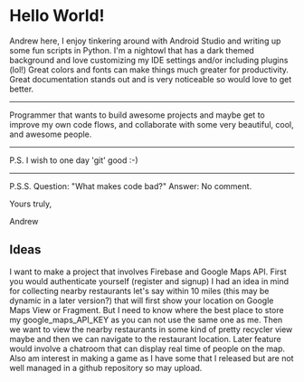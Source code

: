 # Hello World!
Andrew here, I enjoy tinkering around with Android Studio and writing up some fun scripts in Python. I'm a nightowl that has a dark themed background and love customizing my IDE settings and/or including plugins (lol!) Great colors and fonts can make things much greater for productivity. Great documentation stands out and is very noticeable so would love to get better.
___
Programmer that wants to build awesome projects and maybe get to improve my own code flows, and collaborate with some very beautiful, cool, and awesome people.
___
P.S. I wish to one day 'git' good :-)
___
P.S.S. 
Question: "What makes code bad?"
Answer: No comment.


Yours truly,

Andrew

## Ideas

I want to make a project that involves Firebase and Google Maps API. First you would authenticate yourself (register and signup)
I had an idea in mind for collecting nearby restaurants let's say within 10 miles (this may be dynamic in a later version?) that will first show your location on Google Maps View or Fragment. But I need to know where the best place to store my google_maps_API_KEY as you can not use the same one as me. Then we want to view the nearby restaurants in some kind of pretty recycler view maybe and then we can navigate to the restaurant location. Later feature would involve a chatroom that can display real time of people on the map. 
Also am interest in making a game as I have some that I released but are not well managed in a github repository so may upload.
